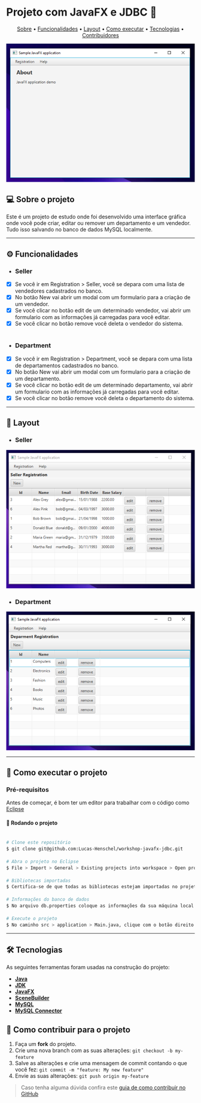 # Projeto com JavaFX e JDBC 📜

<p align="center">
 <a href="#-sobre-o-projeto">Sobre</a> •
 <a href="#-funcionalidades">Funcionalidades</a> •
 <a href="#-layout">Layout</a> • 
 <a href="#-como-executar-o-projeto">Como executar</a> • 
 <a href="#-tecnologias">Tecnologias</a> • 
 <a href="#-contribuidores">Contribuidores</a> 
</p>

<p align="center">
  <img src="https://github.com/Lucas-Henschel/workshop-javafx-jdbc/blob/main/src/assets/about-page.PNG" alt="About page">
</p>


## 💻 Sobre o projeto

Este é um projeto de estudo onde foi desenvolvido uma interface gráfica onde você pode criar, editar ou remover um departamento e um vendedor. Tudo isso salvando no banco de dados MySQL localmente.

---

## ⚙️ Funcionalidades

- <h3> Seller </h3>
 
- [x] Se você ir em Registration > Seller, você se depara com uma lista de vendedores cadastrados no banco.
- [x] No botão New vai abrir um modal com um formulario para a criação de um vendedor.
- [x] Se você clicar no botão edit de um determinado vendedor, vai abrir um formulario com as informações já carregadas para você editar.
- [x] Se você clicar no botão remove você deleta o vendedor do sistema.

#

- <h3> Department </h3>
 
- [x] Se você ir em Registration > Department, você se depara com uma lista de departamentos cadastrados no banco.
- [x] No botão New vai abrir um modal com um formulario para a criação de um departamento.
- [x] Se você clicar no botão edit de um determinado departamento, vai abrir um formulario com as informações já carregadas para você editar.
- [x] Se você clicar no botão remove você deleta o departamento do sistema.

---

## 🎨 Layout

- <h3> Seller </h3>

<img src="https://github.com/Lucas-Henschel/workshop-javafx-jdbc/blob/main/src/assets/seller-page.PNG" alt="Seller page">

- <h3> Department </h3>

<img src="https://github.com/Lucas-Henschel/workshop-javafx-jdbc/blob/main/src/assets/department-page.PNG" alt="Department page">

---

## 🚀 Como executar o projeto

### Pré-requisitos
  
Antes de começar, é bom ter um editor para trabalhar com o código como [Eclipse](https://eclipseide.org/)

#### 🧭 Rodando o projeto

```bash

# Clone este repositório
$ git clone git@github.com:Lucas-Henschel/workshop-javafx-jdbc.git

# Abra o projeto no Eclipse
$ File > Import > General > Existing projects into workspace > Open project

# Bibliotecas importadas
$ Certifica-se de que todas as bibliotecas estejam importadas no projeto

# Informações do banco de dados
$ No arquivo db.properties coloque as informações da sua máquina local

# Execute o projeto
$ No caminho src > application > Main.java, clique com o botão direito e execute em Run as > Java Application

```
---

## 🛠 Tecnologias

As seguintes ferramentas foram usadas na construção do projeto:

- **[Java](https://www.java.com/pt-BR/)**
- **[JDK](https://www.oracle.com/br/java/technologies/downloads/)**
- **[JavaFX](https://gluonhq.com/products/javafx/)**
- **[SceneBuilder](https://gluonhq.com/products/scene-builder/)**
- **[MySQL](https://www.mysql.com/products/workbench/)**
- **[MySQL Connector](https://dev.mysql.com/downloads/connector/j/)**

## 💪 Como contribuir para o projeto

1. Faça um **fork** do projeto.
2. Crie uma nova branch com as suas alterações: `git checkout -b my-feature`
3. Salve as alterações e crie uma mensagem de commit contando o que você fez: `git commit -m "feature: My new feature"`
4. Envie as suas alterações: `git push origin my-feature`
> Caso tenha alguma dúvida confira este [guia de como contribuir no GitHub](https://www.linkedin.com/pulse/como-contribuir-em-um-projeto-open-source-github-f%C3%A1bio-amaral/?originalSubdomain=pt)








